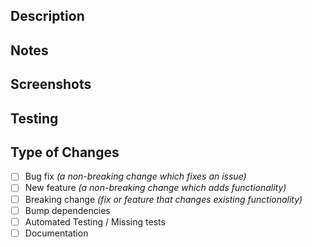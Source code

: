 ## Description
<!-- Add a description, what is the purpose of this PR? -->

## Notes
<!-- Add any references [here]()! -->

## Screenshots

## Testing
<!-- Describe how the fellows engineers/QA can test your changes -->

## Type of Changes
<!-- What type of changes does your code introduce? -->
<!-- Put an `[x]` in any of the boxes that apply: -->
- [ ] Bug fix _(a non-breaking change which fixes an issue)_
- [ ] New feature _(a non-breaking change which adds functionality)_
- [ ] Breaking change _(fix or feature that changes existing functionality)_
- [ ] Bump dependencies
- [ ] Automated Testing / Missing tests
- [ ] Documentation

<!-- ## Release strategy -->
<!-- Describe PR dependencies or any rake tasks that need to be executed -->